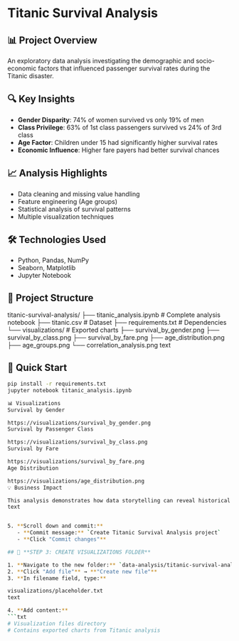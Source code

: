 # Titanic Survival Analysis

## 📊 Project Overview
An exploratory data analysis investigating the demographic and socio-economic factors that influenced passenger survival rates during the Titanic disaster.

## 🔍 Key Insights
- **Gender Disparity**: 74% of women survived vs only 19% of men
- **Class Privilege**: 63% of 1st class passengers survived vs 24% of 3rd class  
- **Age Factor**: Children under 15 had significantly higher survival rates
- **Economic Influence**: Higher fare payers had better survival chances

## 📈 Analysis Highlights
- Data cleaning and missing value handling
- Feature engineering (Age groups)
- Statistical analysis of survival patterns
- Multiple visualization techniques

## 🛠 Technologies Used
- Python, Pandas, NumPy
- Seaborn, Matplotlib
- Jupyter Notebook

## 📁 Project Structure

titanic-survival-analysis/
├── titanic_analysis.ipynb # Complete analysis notebook
├── titanic.csv # Dataset
├── requirements.txt # Dependencies
└── visualizations/ # Exported charts
├── survival_by_gender.png
├── survival_by_class.png
├── survival_by_fare.png
├── age_distribution.png
├── age_groups.png
└── correlation_analysis.png
text


## 🚀 Quick Start
```bash
pip install -r requirements.txt
jupyter notebook titanic_analysis.ipynb

📊 Visualizations
Survival by Gender

https://visualizations/survival_by_gender.png
Survival by Passenger Class

https://visualizations/survival_by_class.png
Survival by Fare

https://visualizations/survival_by_fare.png
Age Distribution

https://visualizations/age_distribution.png
💡 Business Impact

This analysis demonstrates how data storytelling can reveal historical patterns and inform safety protocols for modern transportation systems.
text


5. **Scroll down and commit:**
   - **Commit message:** `Create Titanic Survival Analysis project`
   - **Click "Commit changes"**

## 🚀 **STEP 3: CREATE VISUALIZATIONS FOLDER**

1. **Navigate to the new folder:** `data-analysis/titanic-survival-analysis/`
2. **Click "Add file"** → **"Create new file"**
3. **In filename field, type:**

visualizations/placeholder.txt
text

4. **Add content:**
```txt
# Visualization files directory
# Contains exported charts from Titanic analysis
